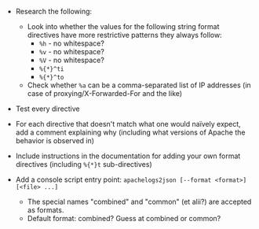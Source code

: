 - Research the following:
    - Look into whether the values for the following string format directives
      have more restrictive patterns they always follow:
        - `%h` - no whitespace?
        - `%v` - no whitespace?
        - `%V` - no whitespace?
        - `%{*}^ti`
        - `%{*}^to`
    - Check whether `%a` can be a comma-separated list of IP addresses (in case
      of proxying/X-Forwarded-For and the like)

- Test every directive

- For each directive that doesn't match what one would naïvely expect, add a
  comment explaining why (including what versions of Apache the behavior is
  observed in)

- Include instructions in the documentation for adding your own format
  directives (including `%{*}t` sub-directives)

- Add a console script entry point: `apachelogs2json [--format <format>]
  [<file> ...]`
    - The special names "combined" and "common" (et alii?) are accepted as
      formats.
    - Default format: combined?  Guess at combined or common?
